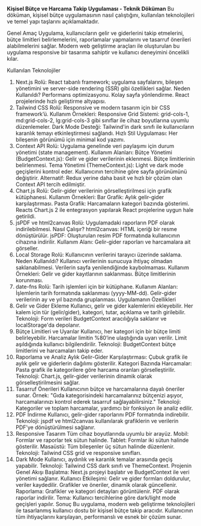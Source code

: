 **Kişisel Bütçe ve Harcama Takip Uygulaması - Teknik Döküman**
Bu döküman, kişisel bütçe uygulamasının nasıl çalıştığını, kullanılan teknolojileri ve temel yapı taşlarını açıklamaktadır.

Genel Amaç
Uygulama, kullanıcıların gelir ve giderlerini takip etmelerini, bütçe limitleri belirlemelerini, raporlamalar yapmalarını ve tasarruf önerileri alabilmelerini sağlar. Modern web geliştirme araçları ile oluşturulan bu uygulama responsive bir tasarıma sahiptir ve kullanıcı deneyimini öncelikli kılar.

Kullanılan Teknolojiler
1. Next.js
Rolü: React tabanlı framework; uygulama sayfalarını, bileşen yönetimini ve server-side rendering (SSR) gibi özellikleri sağlar.
Neden Kullanıldı?
Performans optimizasyonu.
Kolay sayfa yönlendirme.
React projelerinde hızlı geliştirme altyapısı.
2. Tailwind CSS
Rolü: Responsive ve modern tasarım için bir CSS framework’ü.
Kullanım Örnekleri:
Responsive Grid Sistemi: grid-cols-1, md:grid-cols-2, lg:grid-cols-3 gibi sınıflar ile cihaz boyutlarına uyumlu düzenlemeler.
Dark Mode Desteği: Tailwind'in dark sınıfı ile kullanıcıların karanlık temayı etkinleştirmesi sağlandı.
Hızlı Stil Uygulaması: Her bileşenin görünümü için minimal kod yazımı.
3. Context API
Rolü: Uygulama genelinde veri paylaşımı için durum yönetimi (state management).
Kullanım Alanları:
Bütçe Yönetimi (BudgetContext.js):
Gelir ve gider verilerinin eklenmesi.
Bütçe limitlerinin belirlenmesi.
Tema Yönetimi (ThemeContext.js):
Light ve dark mode geçişlerini kontrol eder.
Kullanıcının tercihine göre sayfa görünümünü değiştirir.
Alternatif: Redux yerine daha basit ve hızlı bir çözüm olan Context API tercih edilmiştir.
4. Chart.js
Rolü: Gelir-gider verilerinin görselleştirilmesi için grafik kütüphanesi.
Kullanım Örnekleri:
Bar Grafik: Aylık gelir-gider karşılaştırması.
Pasta Grafik: Harcamaların kategori bazında gösterimi.
Reacts Chart.js 2 ile entegrasyon yapılarak React projelerine uygun hale getirildi.
5. jsPDF ve html2canvas
Rolü: Uygulamadaki raporların PDF olarak indirilebilmesi.
Nasıl Çalışır?
html2canvas: HTML içeriği bir resme dönüştürülür.
jsPDF: Oluşturulan resim PDF formatında kullanıcının cihazına indirilir.
Kullanım Alanı:
Gelir-gider raporları ve harcamalara ait görseller.
6. Local Storage
Rolü: Kullanıcının verilerini tarayıcı üzerinde saklama.
Neden Kullanıldı?
Kullanıcı verilerinin sunucuya ihtiyaç olmadan saklanabilmesi.
Verilerin sayfa yenilendiğinde kaybolmaması.
Kullanım Örnekleri:
Gelir ve gider kayıtlarının saklanması.
Bütçe limitlerinin korunması.
7. date-fns
Rolü: Tarih işlemleri için bir kütüphane.
Kullanım Alanları:
İşlemlerin tarih formatında saklanması (yyyy-MM-dd).
Gelir-gider verilerinin ay ve yıl bazında gruplanması.
Uygulamanın Özellikleri
1. Gelir ve Gider Ekleme
Kullanıcı, gelir ve gider kalemlerini ekleyebilir.
Her kalem için tür (gelir/gider), kategori, tutar, açıklama ve tarih girilebilir.
Teknoloji: Form verileri BudgetContext aracılığıyla saklanır ve localStorage'da depolanır.
2. Bütçe Limitleri ve Uyarılar
Kullanıcı, her kategori için bir bütçe limiti belirleyebilir.
Harcamalar limitin %80’ine ulaştığında uyarı verilir.
Limit aşıldığında kullanıcı bilgilendirilir.
Teknoloji: BudgetContext bütçe limitlerini ve harcamaları takip eder.
3. Raporlama ve Analiz
Aylık Gelir-Gider Karşılaştırması:
Çubuk grafik ile aylık gelir ve giderlerin dağılımı gösterilir.
Kategori Bazında Harcamalar:
Pasta grafik ile kategorilere göre harcama oranları görselleştirilir.
Teknoloji: Chart.js, gelir-gider verilerinin dinamik olarak görselleştirilmesini sağlar.
4. Tasarruf Önerileri
Kullanıcının bütçe ve harcamalarına dayalı öneriler sunar.
Örnek: "Gıda kategorisindeki harcamalarınız bütçenizi aşıyor, harcamalarınızı kontrol ederek tasarruf sağlayabilirsiniz."
Teknoloji: Kategoriler ve toplam harcamalar, yardımcı bir fonksiyon ile analiz edilir.
5. PDF İndirme
Kullanıcı, gelir-gider raporlarını PDF formatında indirebilir.
Teknoloji: jspdf ve html2canvas kullanılarak grafiklerin ve verilerin PDF’ye dönüştürülmesi sağlanır.
6. Responsive Tasarım
Tüm cihaz boyutlarında uyumlu bir arayüz.
Mobil: Formlar ve raporlar tek sütun halinde.
Tablet: Formlar iki sütun halinde gösterilir.
Masaüstü: Tüm bileşenler üç sütun halinde düzenlenir.
Teknoloji: Tailwind CSS grid ve responsive sınıfları.
7. Dark Mode
Kullanıcı, aydınlık ve karanlık temalar arasında geçiş yapabilir.
Teknoloji: Tailwind CSS dark sınıfı ve ThemeContext.
Projenin Genel Akışı
Başlatma: Next.js projeyi başlatır ve BudgetContext ile veri yönetimi sağlanır.
Kullanıcı Etkileşimi:
Gelir ve gider formları doldurulur, veriler kaydedilir.
Grafikler ve öneriler, dinamik olarak güncellenir.
Raporlama:
Grafikler ve kategori detayları görüntülenir.
PDF olarak raporlar indirilir.
Tema: Kullanıcı tercihlerine göre dark/light mode geçişleri yapılır.
Sonuç
Bu uygulama, modern web geliştirme teknolojileri ile tasarlanmış kullanıcı dostu bir kişisel bütçe takip aracıdır. Kullanıcının tüm ihtiyaçlarını karşılayan, performanslı ve esnek bir çözüm sunar.
